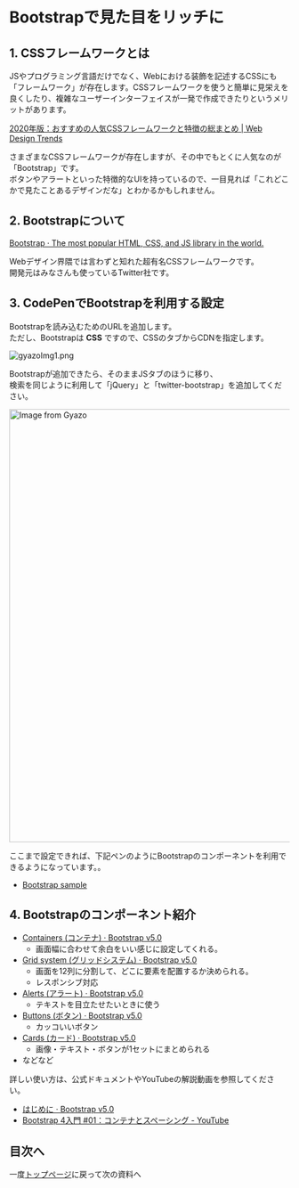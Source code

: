 # Bootstrapで見た目をリッチに

## 1. CSSフレームワークとは

JSやプログラミング言語だけでなく、Webにおける装飾を記述するCSSにも「フレームワーク」が存在します。CSSフレームワークを使うと簡単に見栄えを良くしたり、複雑なユーザーインターフェイスが一発で作成できたりというメリットがあります。

[2020年版：おすすめの人気CSSフレームワークと特徴の総まとめ | Web Design Trends](https://webdesign-trends.net/entry/11473)

さまざまなCSSフレームワークが存在しますが、その中でもとくに人気なのが「Bootstrap」です。  
ボタンやアラートといった特徴的なUIを持っているので、一目見れば「これどこかで見たことあるデザインだな」とわかるかもしれません。

## 2. Bootstrapについて

[Bootstrap · The most popular HTML, CSS, and JS library in the world.](https://getbootstrap.com)

Webデザイン界隈では言わずと知れた超有名CSSフレームワークです。  
開発元はみなさんも使っているTwitter社です。  

## 3. CodePenでBootstrapを利用する設定

Bootstrapを読み込むためのURLを追加します。  
ただし、Bootstrapは **CSS** ですので、CSSのタブからCDNを指定します。

![gyazoImg1.png](https://i.gyazo.com/f277a774b3f8a27197acd81510f45f5e.png)

Bootstrapが追加できたら、そのままJSタブのほうに移り、  
検索を同じように利用して「jQuery」と「twitter-bootstrap」を追加してください。  

<a href="https://gyazo.com/7287578c0f7e50ad193666cf2b862f48"><img src="https://i.gyazo.com/7287578c0f7e50ad193666cf2b862f48.png" alt="Image from Gyazo" width="778"/></a>

ここまで設定できれば、下記ペンのようにBootstrapのコンポーネントを利用できるようになっています。。

- [Bootstrap sample](https://codepen.io/tmitsuoka0423/pen/NWvQQRb)

## 4. Bootstrapのコンポーネント紹介

- [Containers (コンテナ) · Bootstrap v5.0](https://getbootstrap.jp/docs/5.0/layout/containers/)
  - 画面幅に合わせて余白をいい感じに設定してくれる。
- [Grid system (グリッドシステム) · Bootstrap v5.0](https://getbootstrap.jp/docs/5.0/layout/grid/)
  - 画面を12列に分割して、どこに要素を配置するか決められる。
  - レスポンシブ対応
- [Alerts (アラート) · Bootstrap v5.0](https://getbootstrap.jp/docs/5.0/components/alerts/)
  - テキストを目立たせたいときに使う
- [Buttons (ボタン) · Bootstrap v5.0](https://getbootstrap.jp/docs/5.0/components/buttons/)
  - カッコいいボタン
- [Cards (カード) · Bootstrap v5.0](https://getbootstrap.jp/docs/5.0/components/card/)
  - 画像・テキスト・ボタンが1セットにまとめられる
- などなど

詳しい使い方は、公式ドキュメントやYouTubeの解説動画を参照してください。

- [はじめに · Bootstrap v5.0](https://getbootstrap.jp/docs/5.0/getting-started/introduction/)
- [Bootstrap 4入門 #01：コンテナとスペーシング - YouTube](https://www.youtube.com/watch?v=FtkRIuWTf0E)

## 目次へ

一度[トップページ](README.md)に戻って次の資料へ
